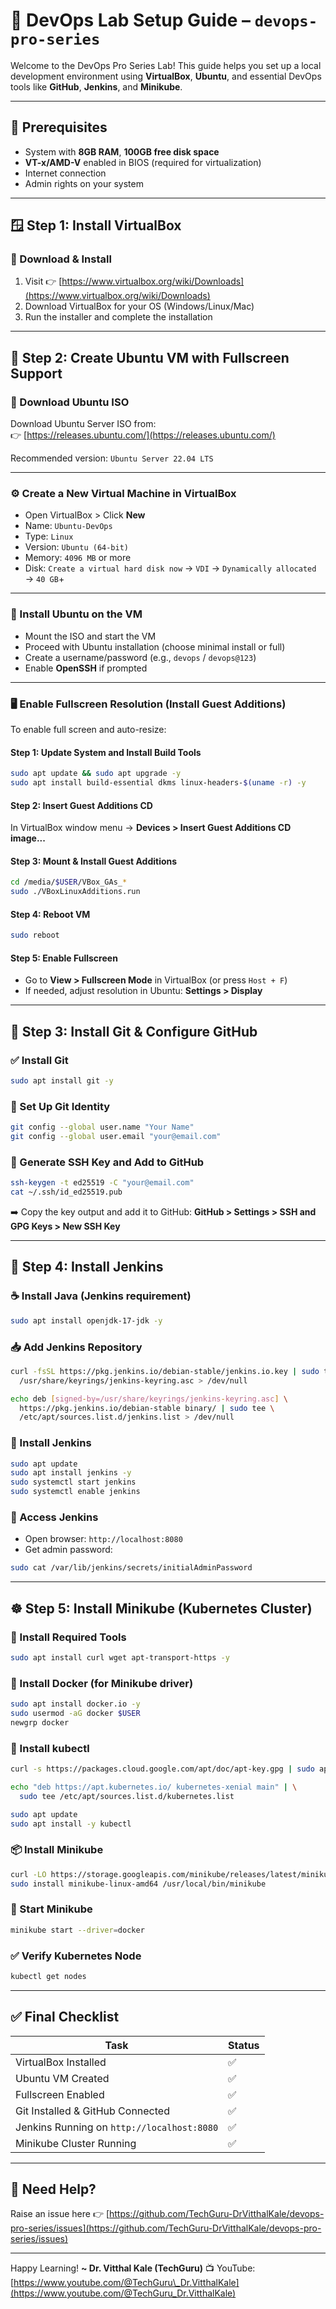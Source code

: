 
# 🚀 DevOps Lab Setup Guide – `devops-pro-series`

Welcome to the DevOps Pro Series Lab! This guide helps you set up a local development environment using **VirtualBox**, **Ubuntu**, and essential DevOps tools like **GitHub**, **Jenkins**, and **Minikube**.

---

## 🧰 Prerequisites

- System with **8GB RAM**, **100GB free disk space**
- **VT-x/AMD-V** enabled in BIOS (required for virtualization)
- Internet connection
- Admin rights on your system

---

## 🪟 Step 1: Install VirtualBox

### 🔗 Download & Install

1. Visit 👉 [https://www.virtualbox.org/wiki/Downloads](https://www.virtualbox.org/wiki/Downloads)
2. Download VirtualBox for your OS (Windows/Linux/Mac)
3. Run the installer and complete the installation

---

## 🐧 Step 2: Create Ubuntu VM with Fullscreen Support

### 🔗 Download Ubuntu ISO

Download Ubuntu Server ISO from:  
👉 [https://releases.ubuntu.com/](https://releases.ubuntu.com/)

Recommended version: `Ubuntu Server 22.04 LTS`

---

### ⚙️ Create a New Virtual Machine in VirtualBox

- Open VirtualBox > Click **New**
- Name: `Ubuntu-DevOps`
- Type: `Linux`
- Version: `Ubuntu (64-bit)`
- Memory: `4096 MB` or more
- Disk: `Create a virtual hard disk now` → `VDI` → `Dynamically allocated` → `40 GB`+

---

### 💾 Install Ubuntu on the VM

- Mount the ISO and start the VM
- Proceed with Ubuntu installation (choose minimal install or full)
- Create a username/password (e.g., `devops` / `devops@123`)
- Enable **OpenSSH** if prompted

---

### 🖥️ Enable Fullscreen Resolution (Install Guest Additions)

To enable full screen and auto-resize:

#### Step 1: Update System and Install Build Tools

```bash
sudo apt update && sudo apt upgrade -y
sudo apt install build-essential dkms linux-headers-$(uname -r) -y
````

#### Step 2: Insert Guest Additions CD

In VirtualBox window menu → **Devices > Insert Guest Additions CD image...**

#### Step 3: Mount & Install Guest Additions

```bash
cd /media/$USER/VBox_GAs_*
sudo ./VBoxLinuxAdditions.run
```

#### Step 4: Reboot VM

```bash
sudo reboot
```

#### Step 5: Enable Fullscreen

* Go to **View > Fullscreen Mode** in VirtualBox (or press `Host + F`)
* If needed, adjust resolution in Ubuntu: **Settings > Display**

---

## 🐙 Step 3: Install Git & Configure GitHub

### ✅ Install Git

```bash
sudo apt install git -y
```

### 🔗 Set Up Git Identity

```bash
git config --global user.name "Your Name"
git config --global user.email "your@email.com"
```

### 🔐 Generate SSH Key and Add to GitHub

```bash
ssh-keygen -t ed25519 -C "your@email.com"
cat ~/.ssh/id_ed25519.pub
```

➡️ Copy the key output and add it to GitHub:
**GitHub > Settings > SSH and GPG Keys > New SSH Key**

---

## 🔧 Step 4: Install Jenkins

### ☕ Install Java (Jenkins requirement)

```bash
sudo apt install openjdk-17-jdk -y
```

### 📥 Add Jenkins Repository

```bash
curl -fsSL https://pkg.jenkins.io/debian-stable/jenkins.io.key | sudo tee \
  /usr/share/keyrings/jenkins-keyring.asc > /dev/null

echo deb [signed-by=/usr/share/keyrings/jenkins-keyring.asc] \
  https://pkg.jenkins.io/debian-stable binary/ | sudo tee \
  /etc/apt/sources.list.d/jenkins.list > /dev/null
```

### 🔧 Install Jenkins

```bash
sudo apt update
sudo apt install jenkins -y
sudo systemctl start jenkins
sudo systemctl enable jenkins
```

### 🔑 Access Jenkins

* Open browser: `http://localhost:8080`
* Get admin password:

```bash
sudo cat /var/lib/jenkins/secrets/initialAdminPassword
```

---

## ☸️ Step 5: Install Minikube (Kubernetes Cluster)

### 🧰 Install Required Tools

```bash
sudo apt install curl wget apt-transport-https -y
```

### 🐳 Install Docker (for Minikube driver)

```bash
sudo apt install docker.io -y
sudo usermod -aG docker $USER
newgrp docker
```

### 🧪 Install kubectl

```bash
curl -s https://packages.cloud.google.com/apt/doc/apt-key.gpg | sudo apt-key add -

echo "deb https://apt.kubernetes.io/ kubernetes-xenial main" | \
  sudo tee /etc/apt/sources.list.d/kubernetes.list

sudo apt update
sudo apt install -y kubectl
```

### 📦 Install Minikube

```bash
curl -LO https://storage.googleapis.com/minikube/releases/latest/minikube-linux-amd64
sudo install minikube-linux-amd64 /usr/local/bin/minikube
```

### 🚀 Start Minikube

```bash
minikube start --driver=docker
```

### ✅ Verify Kubernetes Node

```bash
kubectl get nodes
```

------------------------------------------------------------------------------------------------------------------------------------------------------------

## ✅ Final Checklist

| Task                                       | Status |
| ------------------------------------------ | ------ |
| VirtualBox Installed                       | ✅      |
| Ubuntu VM Created                          | ✅      |
| Fullscreen Enabled                         | ✅      |
| Git Installed & GitHub Connected           | ✅      |
| Jenkins Running on `http://localhost:8080` | ✅      |
| Minikube Cluster Running                   | ✅      |

---

## 🙋 Need Help?

Raise an issue here 👉 [https://github.com/TechGuru-DrVitthalKale/devops-pro-series/issues](https://github.com/TechGuru-DrVitthalKale/devops-pro-series/issues)

---

Happy Learning!
**\~ Dr. Vitthal Kale (TechGuru)**
📺 YouTube: [https://www.youtube.com/@TechGuru\_Dr.VitthalKale](https://www.youtube.com/@TechGuru_Dr.VitthalKale)

